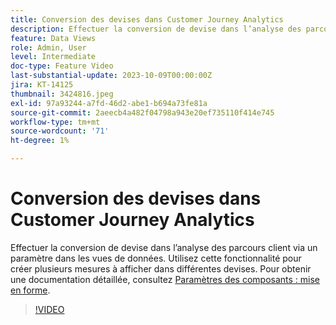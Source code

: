 ```yaml
---
title: Conversion des devises dans Customer Journey Analytics
description: Effectuer la conversion de devise dans l’analyse des parcours client via un paramètre dans les vues de données. Utilisez cette fonctionnalité pour créer plusieurs mesures à afficher dans différentes devises.
feature: Data Views
role: Admin, User
level: Intermediate
doc-type: Feature Video
last-substantial-update: 2023-10-09T00:00:00Z
jira: KT-14125
thumbnail: 3424816.jpeg
exl-id: 97a93244-a7fd-46d2-abe1-b694a73fe81a
source-git-commit: 2aeecb4a482f04798a943e20ef735110f414e745
workflow-type: tm+mt
source-wordcount: '71'
ht-degree: 1%

---
```


# Conversion des devises dans Customer Journey Analytics

Effectuer la conversion de devise dans l’analyse des parcours client via un paramètre dans les vues de données. Utilisez cette fonctionnalité pour créer plusieurs mesures à afficher dans différentes devises. Pour obtenir une documentation détaillée, consultez [Paramètres des composants : mise en forme](https://experienceleague.adobe.com/docs/analytics-platform/using/cja-dataviews/component-settings/format.html?lang=fr#currency).

>[!VIDEO](https://video.tv.adobe.com/v/3447526/?learn=on&captions=fre_fr)

